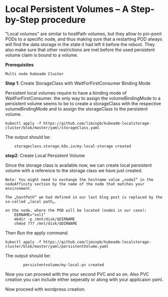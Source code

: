 Local Persistent Volumes – A Step-by-Step procedure
====================================================

"Local volumes" are similar to hostPath volumes, but they allow to pin-point PODs to a specific node, and thus making sure that a restarting POD always will find the data storage in the state it had left it before the reboot. They also make sure that other restrictions are met before the used persistent volume claim is bound to a volume.

**Prerequisites**
    
    Multi node Kubeadm Cluster 

**Step 1**: Create StorageClass with WaitForFirstConsumer Binding Mode

Persistent local volumes require to have a binding mode of WaitForFirstConsumer. the only way to assign the volumeBindingMode to a persistent volume seems to be to create a storageClass with the respective volumeBindingMode and to assign the storageClass to the persistent volume.

    kubectl apply -f https://github.com/liminpb/kubeadm-localstorage-cluster/blob/master/yaml/storageClass.yaml
    
The output should be: 
        
        storageclass.storage.k8s.io/my-local-storage created

**step2**: Create Local Persistent Volume

Since the storage class is available now, we can create local persistent volume with a reference to the storage class we have just created.

    Note: You might need to exchange the hostname value „node1“ in the nodeAffinity section by the name of the node that matches your environment.
    
    The „hostPath“ we had defined in our last blog post is replaced by the so-called „local path„.
    
    on the node, where the POD will be located (node1 in our case):
        DIRNAME="vol1"
        mkdir -p /mnt/disk/$DIRNAME 
        chmod 777 /mnt/disk/$DIRNAME

Then Run the apply command.
    
    kubectl apply -f https://github.com/liminpb/kubeadm-localstorage-cluster/blob/master/yaml/persistentVolume.yaml
        
The output should be: 
            
            persistentvolume/my-local-pv created

Now you can proceed with the your second PVC and so on. Also PVC creation you can include either seperatly or along with your applicaion yaml. 

Now proceed with wordpress creation.

